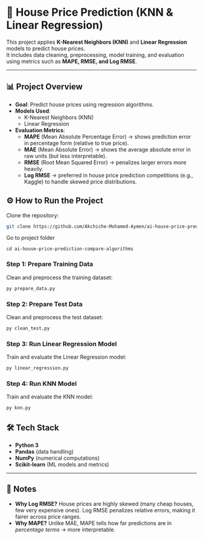 # 🏡 House Price Prediction (KNN & Linear Regression)

This project applies **K-Nearest Neighbors (KNN)** and **Linear Regression** models to predict house prices.  
It includes data cleaning, preprocessing, model training, and evaluation using metrics such as **MAPE, RMSE, and Log RMSE**.

---

## 📊 Project Overview
- **Goal**: Predict house prices using regression algorithms.
- **Models Used**:
  - K-Nearest Neighbors (KNN)
  - Linear Regression
- **Evaluation Metrics**:
  - **MAPE** (Mean Absolute Percentage Error) → shows prediction error in percentage form (relative to true price).
  - **MAE** (Mean Absolute Error) → shows the average absolute error in raw units (but less interpretable).
  - **RMSE** (Root Mean Squared Error) → penalizes larger errors more heavily.
  - **Log RMSE** → preferred in house price prediction competitions (e.g., Kaggle) to handle skewed price distributions.

## ⚙️ How to Run the Project

Clone the repository:
```bash
git clone https://github.com/Akchiche-Mohamed-Aymen/ai-house-price-prediction-compare-algorithms
```
Go to project folder
```
cd ai-house-price-prediction-compare-algorithms
````

### Step 1: Prepare Training Data

Clean and preprocess the training dataset:

```bash
py prepare_data.py
```

### Step 2: Prepare Test Data

Clean and preprocess the test dataset:

```bash
py clean_test.py
```

### Step 3: Run Linear Regression Model

Train and evaluate the Linear Regression model:

```bash
py linear_regression.py
```

### Step 4: Run KNN Model

Train and evaluate the KNN model:

```bash
py knn.py
```
## 🛠️ Tech Stack

* **Python 3**
* **Pandas** (data handling)
* **NumPy** (numerical computations)
* **Scikit-learn** (ML models and metrics)

---

## 📌 Notes

* **Why Log RMSE?**
  House prices are highly skewed (many cheap houses, few very expensive ones).
  Log RMSE penalizes relative errors, making it fairer across price ranges.
* **Why MAPE?**
  Unlike MAE, MAPE tells how far predictions are in *percentage terms* → more interpretable.
